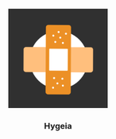 <p align="center">
  <a href="" rel="noopener">
 <img width=200px height=200px src="https://github.com/devanshagar783/Summer-Design-Project/blob/master/app/src/main/res/mipmap-hdpi/hygeia_icon.png" alt="Project logo"></a>
</p>
<h3 align="center">Hygeia</h3>

